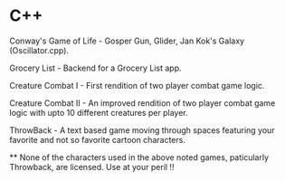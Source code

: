 # C++
Conway's Game of Life - Gosper Gun, Glider, Jan Kok's Galaxy (Oscillator.cpp).

Grocery List - Backend for a Grocery List app.

Creature Combat I - First rendition of two player combat game logic.

Creature Combat II - An improved rendition of two player combat game logic with upto 10 different creatures per player.

ThrowBack - A text based game moving through spaces featuring your favorite and not so favorite cartoon characters.

** None of the characters used in the above noted games, paticularly Throwback, are licensed. Use at your peril !!
